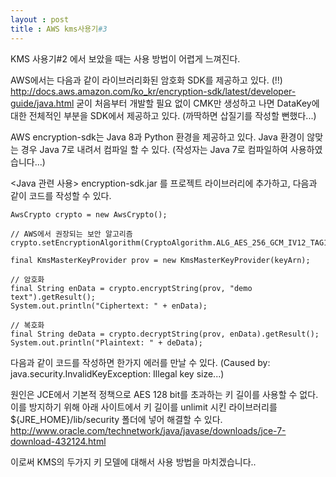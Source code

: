 ```yaml
---
layout : post
title : AWS kms사용기#3
---
```


KMS 사용기#2 에서 보았을 때는 사용 방법이 어렵게 느껴진다.

AWS에서는 다음과 같이 라이브러리화된 암호화 SDK를 제공하고 있다. (!!)
http://docs.aws.amazon.com/ko_kr/encryption-sdk/latest/developer-guide/java.html
굳이 처음부터 개발할 필요 없이 CMK만 생성하고 나면 DataKey에 대한 전체적인 부분을 SDK에서 제공하고 있다. (까딱하면 삽질기를 작성할 뻔했다...)

AWS encryption-sdk는 Java 8과 Python 환경을 제공하고 있다. Java 환경이 않맞는 경우 Java 7로 내려서 컴파일 할 수 있다. (작성자는 Java 7로 컴파일하여 사용하였습니다...)

<Java 관련 사용>
encryption-sdk.jar 를 프로젝트 라이브러리에 추가하고, 다음과 같이 코드를 작성할 수 있다.

~~~
AwsCrypto crypto = new AwsCrypto();

// AWS에서 권장되는 보안 알고리즘
crypto.setEncryptionAlgorithm(CryptoAlgorithm.ALG_AES_256_GCM_IV12_TAG16_HKDF_SHA384_ECDSA_P384);

final KmsMasterKeyProvider prov = new KmsMasterKeyProvider(keyArn);

// 암호화
final String enData = crypto.encryptString(prov, "demo text").getResult();
System.out.println("Ciphertext: " + enData);

// 복호화
final String deData = crypto.decryptString(prov, enData).getResult();
System.out.println("Plaintext: " + deData);
~~~

다음과 같이 코드를 작성하면 한가지 에러를 만날 수 있다.
(Caused by: java.security.InvalidKeyException: Illegal key size...)

원인은 JCE에서 기본적 정책으로 AES 128 bit를 초과하는 키 길이를 사용할 수 없다.
이를 방지하기 위해 아래 사이트에서 키 길이를 unlimit 시킨 라이브러리를 ${JRE_HOME}/lib/security 폴더에 넣어 해결할 수 있다.
http://www.oracle.com/technetwork/java/javase/downloads/jce-7-download-432124.html

이로써 KMS의 두가지 키 모델에 대해서 사용 방법을 마치겠습니다..
